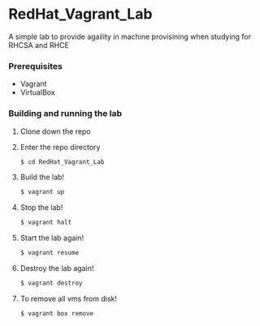 # RedHat_Vagrant_Lab

A simple lab to provide agaility in machine provisining when studying for RHCSA and RHCE

### Prerequisites
* Vagrant
* VirtualBox


### Building and running the lab
1. Clone down the repo

2. Enter the repo directory
   ```sh
   $ cd RedHat_Vagrant_Lab
   ```
3. Build the lab!
   ```sh 
   $ vagrant up
   ```
4. Stop the lab!
   ```sh 
   $ vagrant halt
   ```

5. Start the lab again!
   ```sh 
   $ vagrant resume
   ```

6. Destroy the lab again!
   ```sh 
   $ vagrant destroy
   ```

7. To remove all vms from disk!
   ```sh 
   $ vagrant box remove
   ```
